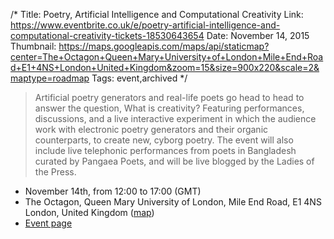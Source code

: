 /*
Title: Poetry, Artificial Intelligence and Computational Creativity
Link: https://www.eventbrite.co.uk/e/poetry-artificial-intelligence-and-computational-creativity-tickets-18530643654
Date: November 14, 2015
Thumbnail: https://maps.googleapis.com/maps/api/staticmap?center=The+Octagon+Queen+Mary+University+of+London+Mile+End+Road+E1+4NS+London+United+Kingdom&zoom=15&size=900x220&scale=2&maptype=roadmap
Tags: event,archived
*/

> Artificial poetry generators and real-life poets go head to head to answer the question, What is creativity? Featuring performances, discussions, and a live interactive experiment in which the audience work with electronic poetry generators and their organic counterparts, to create new, cyborg poetry. The event will also include live telephonic performances from poets in Bangladesh curated by Pangaea Poets, and will be live blogged by the Ladies of the Press.

- November 14th, from 12:00 to 17:00 (GMT)
- The Octagon, Queen Mary University of London, Mile End Road, E1 4NS London, United Kingdom ([map](https://www.google.com/maps/dir/Current+Location/The+Octagon+Queen+Mary+University+of+London+Mile+End+Road+E1+4NS+London+United+Kingdom))
- [Event page](https://www.eventbrite.co.uk/e/poetry-artificial-intelligence-and-computational-creativity-tickets-18530643654)



